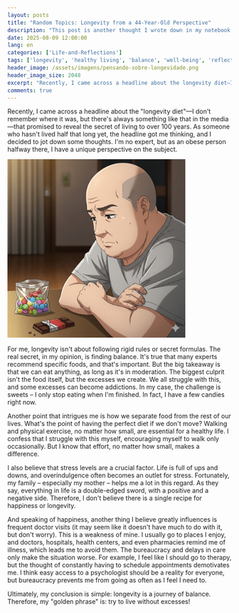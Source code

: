 ```yaml
---
layout: posts
title: "Random Topics: Longevity from a 44-Year-Old Perspective"
description: "This post is another thought I wrote down in my notebook about longevity, which is a bit difficult for someone who hasn't gotten there yet."
date: 2025-08-09 12:00:00
lang: en
categories: ['Life-and-Reflections']
tags: ['longevity', 'healthy living', 'balance', 'well-being', 'reflections', 'mental health', 'nutrition', 'exercise', 'habit']
header_image: /assets/imagens/pensando-sobre-longevidade.png
header_image_size: 2048
excerpt: "Recently, I came across a headline about the longevity diet—I dont remember where it was, but ther"
comments: true
---
```


Recently, I came across a headline about the "longevity diet"—I don't remember where it was, but there's always something like that in the media—that promised to reveal the secret of living to over 100 years. As someone who hasn't lived half that long yet, the headline got me thinking, and I decided to jot down some thoughts. I'm no expert, but as an obese person halfway there, I have a unique perspective on the subject.

<img loading='lazy' alt="Image of a 44-year-old bald, overweight man who looks thoughtful, but has candies on the table." src="/assets/imagens/pensando-sobre-longevidade.png" width="400" height="400">

For me, longevity isn't about following rigid rules or secret formulas. The real secret, in my opinion, is finding balance. It's true that many experts recommend specific foods, and that's important. But the big takeaway is that we can eat anything, as long as it's in moderation. The biggest culprit isn't the food itself, but the excesses we create. We all struggle with this, and some excesses can become addictions. In my case, the challenge is sweets – I only stop eating when I'm finished. In fact, I have a few candies right now.

Another point that intrigues me is how we separate food from the rest of our lives. What's the point of having the perfect diet if we don't move? Walking and physical exercise, no matter how small, are essential for a healthy life. I confess that I struggle with this myself, encouraging myself to walk only occasionally. But I know that effort, no matter how small, makes a difference.

I also believe that stress levels are a crucial factor. Life is full of ups and downs, and overindulgence often becomes an outlet for stress. Fortunately, my family – especially my mother – helps me a lot in this regard. As they say, everything in life is a double-edged sword, with a positive and a negative side. Therefore, I don't believe there is a single recipe for happiness or longevity.

And speaking of happiness, another thing I believe greatly influences is frequent doctor visits (it may seem like it doesn't have much to do with it, but don't worry). This is a weakness of mine. I usually go to places I enjoy, and doctors, hospitals, health centers, and even pharmacies remind me of illness, which leads me to avoid them. The bureaucracy and delays in care only make the situation worse. For example, I feel like I should go to therapy, but the thought of constantly having to schedule appointments demotivates me. I think easy access to a psychologist should be a reality for everyone, but bureaucracy prevents me from going as often as I feel I need to.

Ultimately, my conclusion is simple: longevity is a journey of balance. Therefore, my "golden phrase" is: try to live without excesses!
